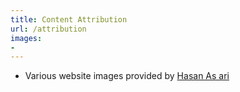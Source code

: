 ```yaml
---
title: Content Attribution
url: /attribution
images:
-
---
```


- Various website images provided by [Hasan As ari](https://www.vecteezy.com/members/hasan7)

